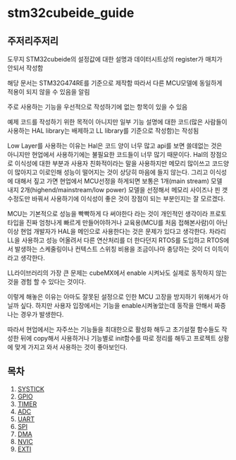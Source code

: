 # stm32cubeide_guide

## 주저리주저리
도무지 STM32cubeide의 설정값에 대한 설명과 데이터시트상의 register가 매치가 안되서 작성함

 해당 문서는 STM32G474RE를 기준으로 제작함 따라서 다른 MCU모델에 동일하게 적용이 되지 않을 수 있음을 알림

 주로 사용하는 기능을 우선적으로 작성하기에 없는 항목이 있을 수 있음
 
 예제 코드를 작성하기 위한 목적이 아니지만 일부 기능 설명에 대한 코드(많은 사람들이 사용하는 HAL library는 배제하고 LL library를 기준으로 작성함)는 작성됨

 Low Layer를 사용하는 이유는 Hal은 코드 양이 너무 많고 api를 보면 쓸데없는 것은 아니지만 현업에서 사용하기에는 불필요한 코드들이 너무 많기 때문이다.
 Hal의 장점으로 이식성에 대한 부분과 사용자 친화적이라는 말을 사용하지만 메모리 많이쓰고 코드양이 많아지고 이로인해 성능이 떨어지는 것이 상당히 마음에 들지 않는다.
 그리고 이식성에 대해서 짚고 가면 현업에서 MCU선정을 하게되면 보통은 1개(main stream) 모델 내지 2개(highend/mainstream/low power) 모델을 선정해서 메모리 사이즈나 핀 갯수정도만 바꿔서 사용하기에 이식성이 좋은 것이 장점이 되는 부분인지는 잘 모르겠다.

 MCU는 기본적으로 성능을 빡빡하게 다 써야한다 라는 것이 개인적인 생각이라 프로토타입을 진짜 엄청나게 빠르게 만들어야하거나 교육용(MCU를 처음 접해본사람)이 아닌 이상 현업 개발자가 HAL을 메인으로 사용한다는 것은 문제가 있다고 생각한다.
 차라리 LL을 사용하고 성능 어올려서 다른 연산처리를 더 한다던지 RTOS를 도입하고 RTOS에서 발생하는 스케줄링이나 컨텍스트 스위칭 비용을 조금이나마 충당하는 것이 더 이득이라고 생각한다.

 LL라이브러리의 가장 큰 문제는 cubeMX에서 enable 시켜놔도 실제로 동작하지 않는 것을 경험 할 수 있다는 것이다.

이렇게 해놓은 이유는 아마도 잘못된 설정으로 인한 MCU 고장을 방지하기 위해서가 아닐까 싶다. 하지만 사용자 입장에서는 기능을 enable시켜놓았는데 동작을 안해서 짜증나는 경우가 발생한다.

따라서 현업에서는 자주쓰는 기능들을 최대한으로 활성화 해두고 초기설절 함수들도 작성한 뒤에 copy해서 사용하거나 기능별로 init함수를 따로 정리를 해두고 프로젝트 상황에 맞게 가지고 와서 사용하는 것이 좋아보인다.

 
## 목차
1. [SYSTICK](SYSTICK/SYSTICK.md)
2. [GPIO](GPIO/GPIO.md)
3. [TIMER](TIMER/TIMER.md)
4. [ADC](ADC/ADC.md)
5. [UART](UART/UART.md)
6. [SPI](SPI/SPI.md)
7. [DMA](DMA/DMA.md)
8. [NVIC](NVIC/NVIC.md)
9. [EXTI](EXTI/EXTI.md)